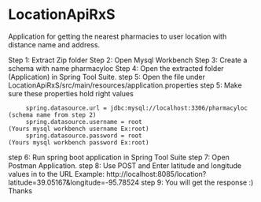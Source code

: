 # LocationApiRxS
Application for getting the nearest pharmacies to user location with distance name and address.

Step 1: Extract Zip folder
Step 2: Open Mysql Workbench
Step 3: Create a schema with name pharmacyloc
Step 4: Open the extracted folder (Application) in Spring Tool Suite.
step 5: Open the file under LocationApiRxS/src/main/resources/application.properties 
step 5: Make sure these properties hold right values
		 
         spring.datasource.url = jdbc:mysql://localhost:3306/pharmacyloc       (schema name from step 2)
         spring.datasource.username = root                                     (Yours mysql workbench username Ex:root)
         spring.datasource.password = root                                     (Yours mysql workbench password Ex:root)
	
step 6: Run spring boot application in Spring Tool Suite
step 7: Open Postman Application.
step 8: Use POST and Enter latitude and longitude values in to the URL
        Example:       http://localhost:8085/location?latitude=39.05167&longitude=-95.78524
step 9: You will get the response :) Thanks